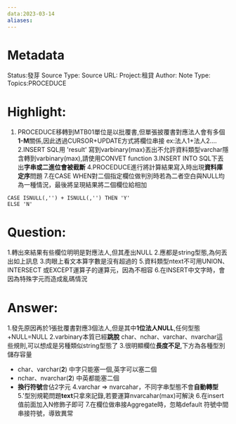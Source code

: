 ```yaml
---
data:2023-03-14
aliases:
---
```

# Metadata
Status:發芽
Source Type:
Source URL:
Project:租貸
Author:
Note Type:
Topics:PROCEDUCE


# Highlight:
1. PROCEDUCE移轉到MTB01單位是以批覆書,但單張披覆書對應法人會有多個**1-M**關係,因此透過CURSOR+UPDATE方式將欄位串接
ex:法人1+法人2....
2.INSERT SQL用 'result' 寫到varbinary(max)丟出不允許資料類型varchar隱含轉到varbinary(max),請使用CONVET function
3.INSERT INTO SQL下丟出**字串或二進位會被截斷**
4.PROCEDUCE進行將計算結果寫入時出現**資料庫定序**問題
7.在CASE WHEN對二個指定欄位做判別時若為二者空白與NULL均為一種情況，最後將呈現結果將二個欄位給相加
```
CASE ISNULL(,'') + ISNULL(,'') THEN 'Y'
ELSE 'N'
```
# Question:
1.轉出來結果有些欄位明明是對應法人,但其產出NULL
2.應都是string型態,為何丟出如上訊息
3.肉眼上看文本算字數是沒有超過的
5.資料類型ntext不可用UNION、INTERSECT 或EXCEPT運算子的運算元，因為不相容
6.在INSERT中文字時，會因為特殊字元而造成亂碼情況

# Answer:
1.發先原因再於1張批覆書對應3個法人,但是其中**1位法人NULL**,任何型態+NULL=NULL
2.varbinary本質已經**跳脫** char、nchar、varchar、nvarchar這些規則,可以想成是另種類似string型態了
3.很明顯欄位**長度不足**,下方為各種型別儲存容量
- char、varchar(**2**) 中字只能塞一個,英字可以塞二個
- nchar、nvarchar(**2**) 中英都能塞二個
- **換行符號**會佔2字元
4.varchar => nvarcahar，不同字串型態不會**自動轉型**
5.'型別規範問題**text**只拿來記錄,若要運算nvarcahar(max)可解決
6.在insert值前面加入N修飾子即可
7.在欄位做串接Aggregate時，忽略default 符號中間串接符號，導致異常